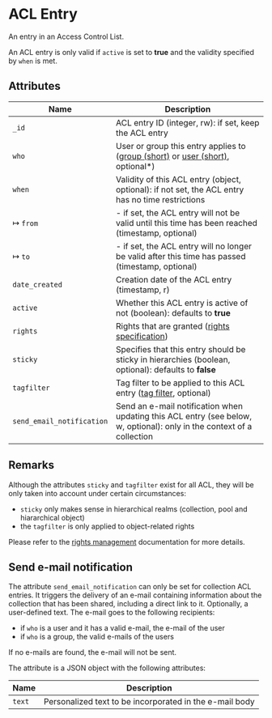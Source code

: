 # ACL Entry

An entry in an Access Control List.

An ACL entry is only valid if `active` is set to **true** and the validity specified by `when` is met.

## Attributes

| Name                      | Description                                                                                               |
|---------------------------|-----------------------------------------------------------------------------------------------------------|
| `_id`                     | ACL entry ID (integer, rw): if set, keep the ACL entry                                                    |
| `who`                     | User or group this entry applies to ([group (short)](/technical/types/group/group.md#short) or [user (short)](/technical/types/user/user.md#short), optional\*) |
| `when`                    | Validity of this ACL entry (object, optional): if not set, the ACL entry has no time restrictions |
| &#8614; `from`            | - if set, the ACL entry will not be valid until this time has been reached (timestamp, optional) |
| &#8614; `to`              | - if set, the ACL entry will no longer be valid after this time has passed (timestamp, optional) |
| `date_created`            | Creation date of the ACL entry (timestamp, r) |
| `active`                  | Whether this ACL entry is active of not (boolean): defaults to **true** |
| `rights`                  | Rights that are granted ([rights specification](/technical/types/right/right.md#specification)) |
| `sticky`                  | Specifies that this entry should be sticky in hierarchies (boolean, optional): defaults to **false** |
| `tagfilter`               | Tag filter to be applied to this ACL entry ([tag filter](/technical/types/tag_filter/tag_filter.md), optional) |
| `send_email_notification` | Send an e-mail notification when updating this ACL entry (see below, w, optional): only in the context of a collection |

## Remarks

Although the attributes `sticky` and `tagfilter` exist for all ACL, they will be only taken into account under certain circumstances:

- `sticky` only makes sense in hierarchical realms (collection, pool and hiararchical object)
- the `tagfilter` is only applied to object-related rights

Please refer to the [rights management](/technical/rightsmanagement/rightsmanagement.md) documentation for more details.

## Send e-mail notification

The attribute `send_email_notification` can only be set for collection ACL entries.
It triggers the delivery of an e-mail containing information about the
collection that has been shared, including a direct link to it.
Optionally, a user-defined text. The e-mail goes to the following recipients:

- if `who` is a user and it has a valid e-mail, the e-mail of the user
- if `who` is a group, the valid e-mails of the users

If no e-mails are found, the e-mail will not be sent.

The attribute is a JSON object with the following attributes:

| Name   | Description                                             |
|--------|---------------------------------------------------------|
| `text` | Personalized text to be incorporated in the e-mail body |

